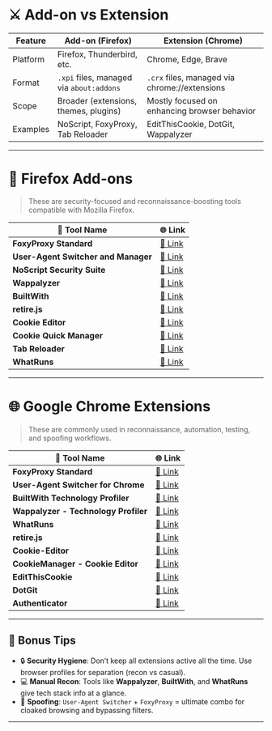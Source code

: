 
# ⚔️ Add-on vs Extension

| Feature  | Add-on (Firefox)                         | Extension (Chrome)                            |
| -------- | ---------------------------------------- | --------------------------------------------- |
| Platform | Firefox, Thunderbird, etc.               | Chrome, Edge, Brave                           |
| Format   | `.xpi` files, managed via `about:addons` | `.crx` files, managed via chrome://extensions |
| Scope    | Broader (extensions, themes, plugins)    | Mostly focused on enhancing browser behavior  |
| Examples | NoScript, FoxyProxy, Tab Reloader        | EditThisCookie, DotGit, Wappalyzer            |

---

# 🦊 Firefox Add-ons

> These are security-focused and reconnaissance-boosting tools compatible with Mozilla Firefox.

| 🔧 Tool Name                        | 🌐 Link                                                                               |
| ----------------------------------- | ------------------------------------------------------------------------------------- |
| **FoxyProxy Standard**              | [🔗 Link](https://addons.mozilla.org/en-US/firefox/addon/foxyproxy-standard/)         |
| **User-Agent Switcher and Manager** | [🔗 Link](https://addons.mozilla.org/en-US/firefox/addon/user-agent-string-switcher/) |
| **NoScript Security Suite**         | [🔗 Link](https://addons.mozilla.org/en-US/firefox/addon/noscript/)                   |
| **Wappalyzer**                      | [🔗 Link](https://addons.mozilla.org/en-US/firefox/addon/wappalyzer/)                 |
| **BuiltWith**                       | [🔗 Link](https://addons.mozilla.org/en-US/firefox/addon/builtwith/)                  |
| **retire.js**                       | [🔗 Link](https://addons.mozilla.org/en-US/firefox/addon/retire-js/)                  |
| **Cookie Editor**                   | [🔗 Link](https://addons.mozilla.org/en-US/firefox/addon/cookie-editor/)              |
| **Cookie Quick Manager**            | [🔗 Link](https://addons.mozilla.org/en-US/firefox/addon/cookie-quick-manager/)       |
| **Tab Reloader**                    | [🔗 Link](https://addons.mozilla.org/en-US/firefox/addon/tab-reloader/)               |
| **WhatRuns**                        | [🔗 Link](https://addons.mozilla.org/en-US/firefox/addon/whatruns/)                   |

---

# 🌐 Google Chrome Extensions

> These are commonly used in reconnaissance, automation, testing, and spoofing workflows.

| 🔧 Tool Name                         | 🌐 Link                                                                                                          |
| ------------------------------------ | ---------------------------------------------------------------------------------------------------------------- |
| **FoxyProxy Standard**               | [🔗 Link](https://chrome.google.com/webstore/detail/foxyproxy-standard/gcknhkkoolaabfmlnjonogaaifnjlfnp)         |
| **User-Agent Switcher for Chrome**   | [🔗 Link](https://chrome.google.com/webstore/detail/user-agent-switcher-for-c/djflhoibgkdhkhhcedjiklpkjnoahfmg)  |
| **BuiltWith Technology Profiler**    | [🔗 Link](https://chrome.google.com/webstore/detail/builtwith-technology-profi/dapjbgojfbmdkmidligmnfgbklfepjgd) |
| **Wappalyzer - Technology Profiler** | [🔗 Link](https://chrome.google.com/webstore/detail/wappalyzer-technology-pro/gppongmhjkpfnbhagpmjfkannfbllamg)  |
| **WhatRuns**                         | [🔗 Link](https://chrome.google.com/webstore/detail/whatruns/gebbhagfogifgggkldgodflihgfeippi)                   |
| **retire.js**                        | [🔗 Link](https://chrome.google.com/webstore/detail/retirejs/mdmkkicfmmkgmpkmkdikhlbggogpicma)                   |
| **Cookie-Editor**                    | [🔗 Link](https://chrome.google.com/webstore/detail/cookie-editor/fngmhnnpilhplaeedifhccceomclgfbg)              |
| **CookieManager - Cookie Editor**    | [🔗 Link](https://chrome.google.com/webstore/detail/cookiemanager-cookie-edi/hdhgnonogecoiohjekkjdeggpgngfblk)   |
| **EditThisCookie**                   | [🔗 Link](https://chrome.google.com/webstore/detail/editthiscookie/fngmhnnpilhplaeedifhccceomclgfbg)             |
| **DotGit**                           | [🔗 Link](https://chrome.google.com/webstore/detail/dotgit/pampamgbgcejnphgehgndkhkielgfkie)                     |
| **Authenticator**                    | [🔗 Link](https://chrome.google.com/webstore/detail/authenticator/bhghoamapcdpbohphigoooaddinpkbai)              |

---

## 🧠 Bonus Tips

* 🔒 **Security Hygiene**: Don’t keep all extensions active all the time. Use browser profiles for separation (recon vs casual).
* 💻 **Manual Recon**: Tools like **Wappalyzer**, **BuiltWith**, and **WhatRuns** give tech stack info at a glance.
* 🧬 **Spoofing**: `User-Agent Switcher` + `FoxyProxy` = ultimate combo for cloaked browsing and bypassing filters.

---

